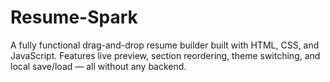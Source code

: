 # Resume-Spark
A fully functional drag-and-drop resume builder built with HTML, CSS, and JavaScript. Features live preview, section reordering, theme switching, and local save/load — all without any backend.

